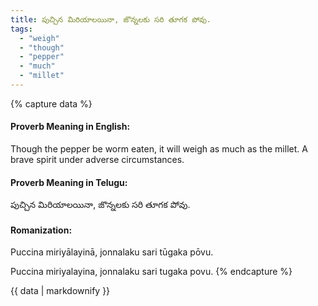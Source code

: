 ```yaml
---
title: పుచ్చిన మిరియాలయినా, జొన్నలకు సరి తూగక పోవు.
tags:
  - "weigh"
  - "though"
  - "pepper"
  - "much"
  - "millet"
---
```


{% capture data %}
#### Proverb Meaning in English:
Though the pepper be worm eaten, it will weigh as much as the millet.
A brave spirit under adverse circumstances.

#### Proverb Meaning in Telugu:
పుచ్చిన మిరియాలయినా, జొన్నలకు సరి తూగక పోవు.

#### Romanization:
Puccina miriyālayinā, jonnalaku sari tūgaka pōvu.

Puccina miriyalayina, jonnalaku sari tugaka povu.
{% endcapture %}

{{ data | markdownify }}


